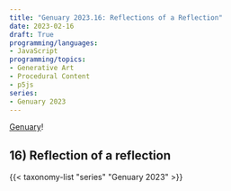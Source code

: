 ```yaml
---
title: "Genuary 2023.16: Reflections of a Reflection"
date: 2023-02-16
draft: True
programming/languages:
- JavaScript
programming/topics:
- Generative Art
- Procedural Content
- p5js
series:
- Genuary 2023
---
```

[Genuary](https://genuary.art/)! 

## 16) Reflection of a reflection

<!--more-->

{{< taxonomy-list "series" "Genuary 2023" >}}
